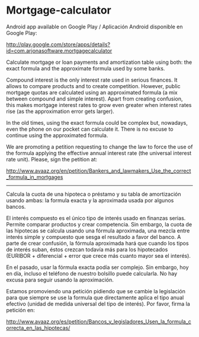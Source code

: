 Mortgage-calculator
===================

Android app available on Google Play / Aplicación Android disponible en Google Play:

http://play.google.com/store/apps/details?id=com.arjonasoftware.mortgagecalculator

Calculate mortgage or loan payments and amortization table using both: the exact formula and the approximate formula used by some banks.

Compound interest is the only interest rate used in serious finances. It allows to compare products and to create competition. However, public mortgage quotas are calculated using an approximated formula (a mix between compound and simple interest). Apart from creating confusion, this makes mortgage interest rates to grow even greater when interest rates rise (as the approximation error gets larger). 

In the old times, using the exact formula could be complex but, nowadays, even the phone on our pocket can calculate it. There is no excuse to continue using the approximated formula.

We are promoting a petition requesting to change the law to force the use of the formula applying the effective annual interest rate (the universal interest rate unit). Please, sign the petition at:

http://www.avaaz.org/en/petition/Bankers_and_lawmakers_Use_the_correct_formula_in_mortgages


---------------------

Calcula la cuota de una hipoteca o préstamo y su tabla de amortización usando ambas: la formula exacta y la aproximada usada por algunos bancos.

El interés compuesto es el único tipo de interés usado en finanzas serias. Permite comparar productos y crear competencia. Sin embargo, la cuota de las hipotecas se calcula usando una fórmula aproximada, una mezcla entre interés simple y compuesto que sesga el resultado a favor del banco. A parte de crear confusión, la fórmula aproximada hará que cuando los tipos de interés suban, éstos crezcan todavía más para los hipotecados (EURIBOR + diferencial + error que crece más cuanto mayor sea el interés).

En el pasado, usar la fórmula exacta podía ser complejo. Sin embargo, hoy en día, incluso el teléfono de nuestro bolsillo puede calcularla. No hay excusa para seguir usando la aproximación.

Estamos promoviendo una petición pidiendo que se cambie la legislación para que siempre se use la formula que directamente aplica el tipo anual efectivo (unidad de medida universal del tipo de interés). Por favor, firma la petición en:

http://www.avaaz.org/es/petition/Bancos_y_legisladores_Usen_la_formula_correcta_en_las_hipotecas/


